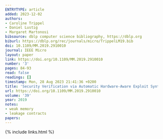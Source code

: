 ```yaml
---
ENTRYTYPE: article
added: 2023-12-02
authors:
- Caroline Trippel
- Daniel Lustig
- Margaret Martonosi
bibsource: dblp computer science bibliography, https://dblp.org
biburl: https://dblp.org/rec/journals/micro/TrippelLM19.bib
doi: 10.1109/MM.2019.2910010
journal: IEEE Micro
layout: paper
link: https://doi.org/10.1109/MM.2019.2910010
number: '3'
pages: 84-93
read: false
readings: []
timestamp: Mon, 28 Aug 2023 21:41:36 +0200
title: 'Security Verification via Automatic Hardware-Aware Exploit Synthesis: The CheckMate Approach'
url: https://doi.org/10.1109/MM.2019.2910010
volume: '39'
year: 2019
notes:
- weak memory
- leakage contracts
papers:
---
```

{% include links.html %}

